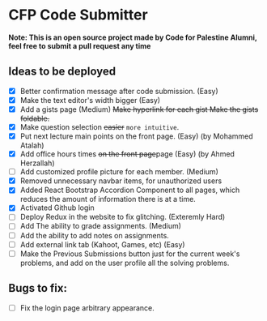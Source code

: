 # CFP Code Submitter
**Note: This is an open source project made by Code for Palestine Alumni, feel free to submit a pull request any time**  

## Ideas to be deployed
- [x] Better confirmation message after code submission. (Easy)
- [x] Make the text editor's width bigger (Easy)
- [x] Add a gists page (Medium)
    ~~Make hyperlink for each gist Make the gists foldable.~~
- [x] Make question selection ~~easier~~ `more intuitive`.
- [x] Put next lecture main points on the front page. (Easy) (by Mohammed Atalah)
- [x] Add office hours times ~~on the front page~~page (Easy) (by Ahmed Herzallah) 
- [ ] Add customized profile picture for each member. (Medium)
- [x] Removed unnecessary navbar items, for unauthorized users 
- [x] Added React Bootstrap Accordion Component to all pages, which reduces the amount of information there is at a time.
- [x] Activated Github login
- [ ] Deploy Redux in the website to fix glitching. (Exteremly Hard)
- [ ] Add The ability to grade assignments. (Medium)
- [ ] Add the ability to add notes on assignments. 
- [ ] Add external link tab (Kahoot, Games, etc) (Easy)
- [ ] Make the Previous Submissions button just for the current week's problems, and add on the user profile all the solving problems.
## Bugs to fix:
- [ ] Fix the login page arbitrary appearance.

